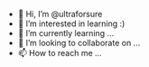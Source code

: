 - 👋 Hi, I’m @ultraforsure
- 👀 I’m interested in learning :)
- 🌱 I’m currently learning ...
- 💞️ I’m looking to collaborate on ...
- 📫 How to reach me ...

<!---
ultraforsure/ultraforsure is a ✨ special ✨ repository because its `README.md` (this file) appears on your GitHub profile.
You can click the Preview link to take a look at your changes.
--->
